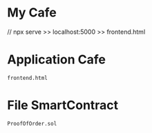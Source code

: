 # My Cafe

// npx serve 
    >> localhost:5000
    >> frontend.html

# Application Cafe
    frontend.html
    
# File SmartContract
    ProofOfOrder.sol
  
